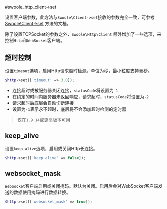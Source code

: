 #swoole_http_client->set

设置客户端参数，此方法与`Swoole\Client->set`接收的参数完全一致，可参考 [Swoole\Client->set](/wiki/page/p-client_setting.html) 方法的文档。

除了设置TCPSocket的参数之外，`Swoole\Http\Client` 额外增加了一些选项，来控制`Http`和`WebSocket`客户端。

超时控制
----
设置`timeout`选项，启用Http请求超时检测。单位为秒，最小粒度支持毫秒。
```php
$http->set(['timeout' => 3.0]);
```

* 连接超时或被服务器关闭连接，`statusCode`将设置为`-1`
* 在约定的时间内服务器未返回响应，请求超时，`statusCode`将设置为`-2`
* 请求超时后底层会自动切断连接
* 设置为`-1`表示永不超时，底层将不会添加超时检测的定时器

> 仅在`1.9.14`或更高版本可用

keep_alive
----
设置`keep_alive`选项，启用或关闭Http长连接。
```php
$http->set(['keep_alive' => false]);
```

websocket_mask
----
`WebSocket`客户端启用或关闭掩码。默认为关闭。启用后会对WebSocket客户端发送的数据使用掩码进行数据转换。
```php
$http->set(['websocket_mask' => true]);
```

